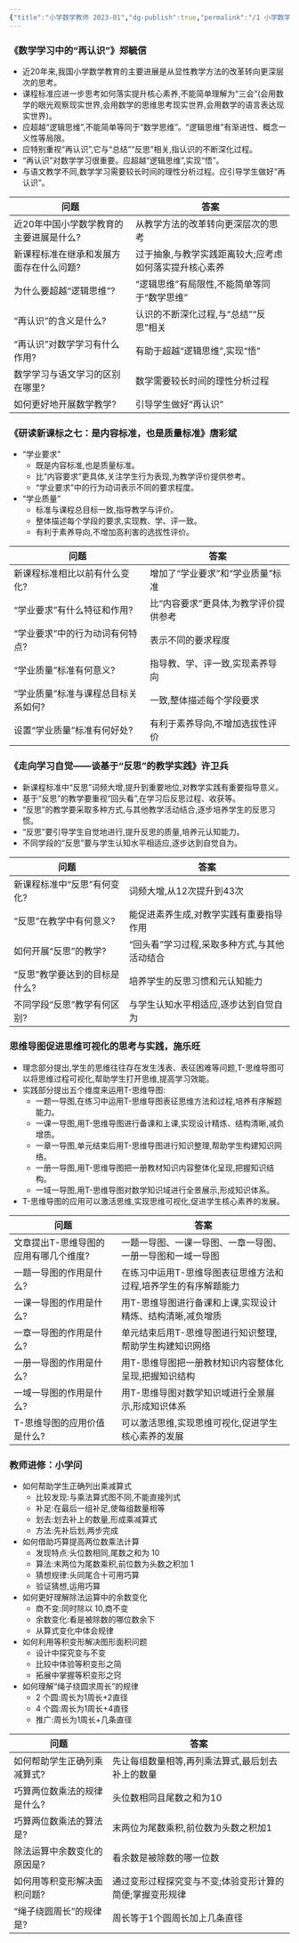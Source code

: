 ```yaml
---
{"title":"小学数学教师 2023-01","dg-publish":true,"permalink":"/1 小学数学教师/小学数学教师 2023-01/","dgPassFrontmatter":true,"noteIcon":""}
---
```



### 《数学学习中的“再认识”》郑毓信

- 近20年来,我国小学数学教育的主要进展是从显性教学方法的改革转向更深层次的思考。
- 课程标准应进一步思考如何落实提升核心素养,不能简单理解为“三会”(会用数学的眼光观察现实世界,会用数学的思维思考现实世界,会用数学的语言表达现实世界)。
- 应超越“逻辑思维”,不能简单等同于“数学思维”。“逻辑思维”有渐进性、概念一义性等局限。
- 应特别重视“再认识”,它与“总结”“反思”相关,指认识的不断深化过程。
- “再认识”对数学学习很重要。应超越“逻辑思维”,实现“悟”。
- 与语文教学不同,数学学习需要较长时间的理性分析过程。应引导学生做好“再认识”。

| 问题 | 答案 |
|-|-|  
| 近20年中国小学数学教育的主要进展是什么? | 从教学方法的改革转向更深层次的思考 |
| 新课程标准在继承和发展方面存在什么问题? | 过于抽象,与教学实践距离较大;应考虑如何落实提升核心素养 |
| 为什么要超越“逻辑思维”? | “逻辑思维”有局限性,不能简单等同于“数学思维” |
| “再认识”的含义是什么? | 认识的不断深化过程,与“总结”“反思”相关 |
| “再认识”对数学学习有什么作用? | 有助于超越“逻辑思维”,实现“悟” |
| 数学学习与语文学习的区别在哪里? | 数学需要较长时间的理性分析过程 |
| 如何更好地开展数学教学? | 引导学生做好“再认识” |

### 《研读新课标之七：是内容标准，也是质量标准》唐彩斌

- “学业要求”
	- 既是内容标准,也是质量标准。
	- 比“内容要求”更具体,关注学生行为表现,为教学评价提供参考。
	- “学业要求”中的行为动词表示不同的要求程度。
- “学业质量”
	- 标准与课程总目标一致,指导教学与评价。
	- 整体描述每个学段的要求,实现教、学、评一致。
	- 有利于素养导向,不增加高利害的选拔性评价。

| 问题 | 答案 |  
|-|-|
| 新课程标准相比以前有什么变化? | 增加了“学业要求”和“学业质量”标准 |  
| “学业要求”有什么特征和作用? | 比“内容要求”更具体,为教学评价提供参考 |
| “学业要求”中的行为动词有何特点? | 表示不同的要求程度 |
| “学业质量”标准有何意义? | 指导教、学、评一致,实现素养导向 |
| “学业质量”标准与课程总目标关系如何? | 一致,整体描述每个学段要求 |
| 设置“学业质量”标准有何好处? | 有利于素养导向,不增加选拔性评价 |

### 《走向学习自觉——谈基于“反思”的教学实践》许卫兵

- 新课程标准中“反思”词频大增,提升到重要地位,对教学实践有重要指导意义。
- 基于“反思”的教学要重视“回头看”,在学习后反思过程、收获等。
- “反思”的教学要采取多种方式,与其他教学活动结合,逐步培养学生的反思习惯。
- “反思”要引导学生自觉地进行,提升反思的质量,培养元认知能力。
- 不同学段的“反思”要与学生认知水平相适应,逐步达到自觉自为。

| 问题 | 答案 |
|-|-|
| 新课程标准中“反思”有何变化? | 词频大增,从12次提升到43次 |  
| “反思”在教学中有何意义? | 能促进素养生成,对教学实践有重要指导作用 |
| 如何开展“反思”的教学? | “回头看”学习过程,采取多种方式,与其他活动结合 |
| “反思”教学要达到的目标是什么? | 培养学生的反思习惯和元认知能力 |
| 不同学段“反思”教学有何区别? | 与学生认知水平相适应,逐步达到自觉自为 |

### 思维导图促进思维可视化的思考与实践，施乐旺

- 理念部分提出,学生的思维往往存在发生浅表、表征困难等问题,T-思维导图可以将思维过程可视化,帮助学生打开思维,提高学习效能。
- 实践部分提出五个维度来运用T-思维导图:
	- 一题一导图,在练习中运用T-思维导图表征思维方法和过程,培养有序解题能力。
	- 一课一导图,用T-思维导图进行备课和上课,实现设计精炼、结构清晰,减负增质。 
	- 一章一导图,单元结束后用T-思维导图进行知识整理,帮助学生构建知识网络。
	- 一册一导图,用T-思维导图把一册教材知识内容整体化呈现,把握知识结构。
	- 一域一导图,用T-思维导图对数学知识域进行全景展示,形成知识体系。
- T-思维导图的应用可以激活思维,实现思维可视化,促进学生核心素养的发展。

| 问题 | 答案 |
|-|-|  
| 文章提出T-思维导图的应用有哪几个维度? | 一题一导图、一课一导图、一章一导图、一册一导图和一域一导图 |
| 一题一导图的作用是什么? | 在练习中运用T-思维导图表征思维方法和过程,培养学生的有序解题能力 |  
| 一课一导图的作用是什么? | 用T-思维导图进行备课和上课,实现设计精炼、结构清晰,减负增质 |
| 一章一导图的作用是什么? | 单元结束后用T-思维导图进行知识整理,帮助学生构建知识网络 |
| 一册一导图的作用是什么? | 用T-思维导图把一册教材知识内容整体化呈现,把握知识结构 |
| 一域一导图的作用是什么? | 用T-思维导图对数学知识域进行全景展示,形成知识体系 |
| T-思维导图的应用价值是什么? | 可以激活思维,实现思维可视化,促进学生核心素养的发展 |

### 教师进修：小学问

- 如何帮助学生正确列出乘减算式
    - 比较发现:与乘法算式图不同,不能直接列式
    - 补足:在最后一组补足,使每组数量相等
    - 划去:划去补上的数量,形成乘减算式
    - 方法:先补后划,两步完成
- 如何借助巧算提高两位数乘法计算  
    - 发现特点:头位数相同,尾数之和为 10 
    - 算法:末两位为尾数乘积,前位数为头数之积加 1
    - 猜想规律:头同尾合十可用巧算
    - 验证猜想,运用巧算
- 如何更好理解除法运算中的余数变化
    - 商不变:同时除以 10,商不变
    - 余数变化:看是被除数的哪位数余下
    - 从算式变化中体会规律  
- 如何利用等积变形解决图形面积问题
    - 设计中探究变与不变
    - 比较中体验等积变形之简
    - 拓展中掌握等积变形之窍
- 如何理解“绳子绕圆求周长”的规律
    - 2 个圆:周长为1周长+2直径 
    - 4 个圆:周长为1周长+4直径
    - 推广:周长为1周长+几条直径

| 问题 | 答案 |
|-|-|
| 如何帮助学生正确列乘减算式? | 先让每组数量相等,再列乘法算式,最后划去补上的数量 |
| 巧算两位数乘法的规律是什么? | 头位数相同且尾数之和为10 |  
| 巧算两位数乘法的算法是? | 末两位为尾数乘积,前位数为头数之积加1 |
| 除法运算中余数变化的原因是? | 看余数是被除数的哪一位数 |
| 如何用等积变形解决面积问题? | 通过变形过程探究变与不变;体验变形计算的简便;掌握变形规律 |
| “绳子绕圆周长”的规律是? | 周长等于1个圆周长加上几条直径 |
